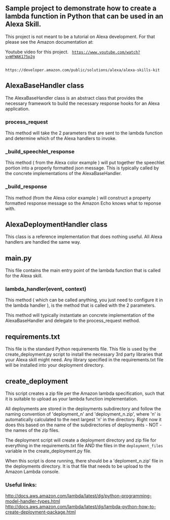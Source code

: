 <h2>Sample project to demonstrate how to create a lambda function in 
Python that can be used in an Alexa Skill.</h2>

This project is not meant to be a tutorial on Alexa development.  For that
please see the Amazon documentation at:

Youtube video for this project.
<code>
https://www.youtube.com/watch?v=WFWAK175p2g
</code>

<code>
https://developer.amazon.com/public/solutions/alexa/alexa-skills-kit
</code>

<h2>AlexaBaseHandler class</h2>

The AlexaBaseHandler class is an abstract class that provides the necessary
framework to build the necessary response hooks for an Alexa application.

<h3>process_request</h3>
This method will take the 2 parameters that are sent to the lambda function
and determine which of the Alexa handlers to invoke.  

<h3>_build_speechlet_response</h3>
This method ( from the Alexa color example ) will put together the speechlet portion
into a properly formatted json message.  This is typically called by the 
concrete implementations of the AlexaBaseHandler.

<h3>_build_response</h3>
This method (from the Alexa color example ) will construct a property formatted
response message so the Amazon Echo knows what to reponse with.

<h2>AlexaDeploymentHandler class</h2>
This class is a reference implementation that does nothing useful.  All Alexa
handlers are handled the same way.

<h2>main.py</h2>
This file contains the main entry point of the lambda function that is called
for the Alexa skill.

<h3>lambda_handler(event, context)</h3>
This method ( which can be called anything, you just need to configure it in 
the lambda handler ), is the method that is called with the 2 parameters.

This method will typically instantiate an concrete implementation of the
AlexaBaseHandler and delegate to the process_request method.

<h2>requirements.txt</h2>
This file is the standard Python requirements file.  This file is used by the
create_deployment.py script to install the necessary 3rd party libraries that
your Alexa skill might need.  Any library specified in the requirements.txt
file will be installed into your deployment directory.

<h2>create_deployment</h2>
This script creates a zip file per the Amazon lambda specification, such that
it is suitable to upload as your lambda function implementation.

All deployments are stored in the deployments subdirectory and follow the naming
convention of 'deployment_n' and 'deployment_n.zip', where 'n' is automatically
calculated to the next largest 'n' in the directory.  Right now it does this
based on the name of the subdirectories of deployments - NOT - the names of 
the zip files.

The deployment script will create a deployment directory and zip file for
everything in the requirements.txt file AND the files in the <code>deployment_files</code>
variable in the create_deployment.py file.  

When this script is done running, there should be a 'deploment_n.zip' file in the deployments directory.
It is that file that needs to be upload to the Amazon Lambda console.


<h3>Useful links:</h3>

http://docs.aws.amazon.com/lambda/latest/dg/python-programming-model-handler-types.html
http://docs.aws.amazon.com/lambda/latest/dg/lambda-python-how-to-create-deployment-package.html


